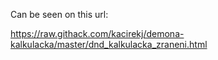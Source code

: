 Can be seen on this url:

https://raw.githack.com/kacirekj/demona-kalkulacka/master/dnd_kalkulacka_zraneni.html